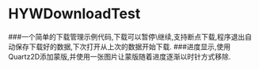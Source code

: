 # HYWDownloadTest
###一个简单的下载管理示例代码,下载可以暂停\继续,支持断点下载,程序退出自动保存下载好的数据,下次打开从上次的数据开始下载.
###进度显示,使用Quartz2D添加蒙版,并使用一张图片让蒙版随着进度逐渐以时针方式移除.
